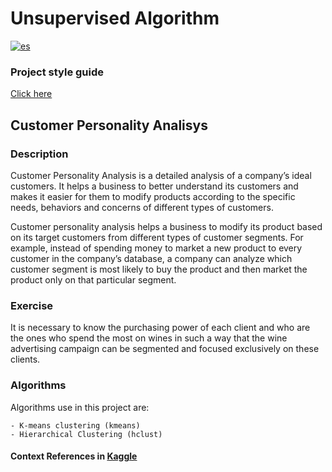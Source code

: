 # Unsupervised Algorithm
[![es](https://img.shields.io/badge/lang-es-yellow.svg)](/README.md)
### Project style guide
[Click here](https://google.github.io/styleguide/Rguide.html)
## Customer Personality Analisys
### Description
Customer Personality Analysis is a detailed analysis of a company’s ideal customers. It helps a business to better understand its customers and makes it easier for them to modify products according to the specific needs, behaviors and concerns of different types of customers.

Customer personality analysis helps a business to modify its product based on its target customers from different types of customer segments. For example, instead of spending money to market a new product to every customer in the company’s database, a company can analyze which customer segment is most likely to buy the product and then market the product only on that particular segment.

### Exercise
It is necessary to know the purchasing power of each client and who are the ones who spend the most on wines in such a way that the wine advertising campaign can be segmented and focused exclusively on these clients.

### Algorithms
Algorithms use in this project are:

    - K-means clustering (kmeans)
    - Hierarchical Clustering (hclust)

#### Context References in [Kaggle](https://www.kaggle.com/imakash3011customer-personality-analysis)